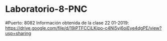 # Laboratorio-8-PNC
#Puerto: 8082
Información obtenida de la clase 22 01-2019:
https://drive.google.com/file/d/19iPTFCCiLKipo-c4Nj5yj6oiEye4dgPE/view?usp=sharing
